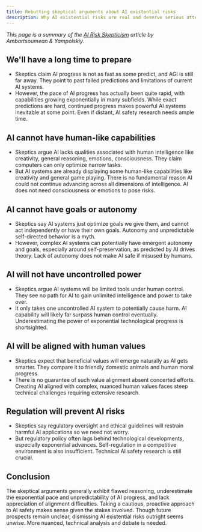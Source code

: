 ```yaml
---
title: Rebutting skeptical arguments about AI existential risks
description: Why AI existential risks are real and deserve serious attention
---
```


_This page is a summary of the [AI Risk Skepticism](https://arxiv.org/ftp/arxiv/papers/2303/2303.03885.pdf) article by Ambartsoumean & Yampolskiy._

## We'll have a long time to prepare

- Skeptics claim AI progress is not as fast as some predict, and AGI is still far away. They point to past failed predictions and limitations of current AI systems.
- However, the pace of AI progress has actually been quite rapid, with capabilities growing exponentially in many subfields. While exact predictions are hard, continued progress makes powerful AI systems inevitable at some point. Even if distant, AI safety research needs ample time.

## AI cannot have human-like capabilities

- Skeptics argue AI lacks qualities associated with human intelligence like creativity, general reasoning, emotions, consciousness. They claim computers can only optimize narrow tasks.
- But AI systems are already displaying some human-like capabilities like creativity and general game playing. There is no fundamental reason AI could not continue advancing across all dimensions of intelligence. AI does not need consciousness or emotions to pose risks.

## AI cannot have goals or autonomy

- Skeptics say AI systems just optimize goals we give them, and cannot act independently or have their own goals. Autonomy and unpredictable self-directed behavior is a myth.
- However, complex AI systems can potentially have emergent autonomy and goals, especially around self-preservation, as predicted by AI drives theory. Lack of autonomy does not make AI safe if misused by humans.

## AI will not have uncontrolled power

- Skeptics argue AI systems will be limited tools under human control. They see no path for AI to gain unlimited intelligence and power to take over.
- It only takes one uncontrolled AI system to potentially cause harm. AI capability will likely far surpass human control eventually. Underestimating the power of exponential technological progress is shortsighted.

## AI will be aligned with human values

- Skeptics expect that beneficial values will emerge naturally as AI gets smarter. They compare it to friendly domestic animals and human moral progress.
- There is no guarantee of such value alignment absent concerted efforts. Creating AI aligned with complex, nuanced human values faces steep technical challenges requiring extensive research.

## Regulation will prevent AI risks

- Skeptics say regulatory oversight and ethical guidelines will restrain harmful AI applications so we need not worry.
- But regulatory policy often lags behind technological developments, especially exponential advances. Self-regulation in a competitive environment is also insufficient. Technical AI safety research is still crucial.

## Conclusion

The skeptical arguments generally exhibit flawed reasoning, underestimate the exponential pace and unpredictability of AI progress, and lack appreciation of alignment difficulties. Taking a cautious, proactive approach to AI safety makes sense given the stakes involved. Though future prospects remain unclear, dismissing AI existential risks outright seems unwise. More nuanced, technical analysis and debate is needed.
